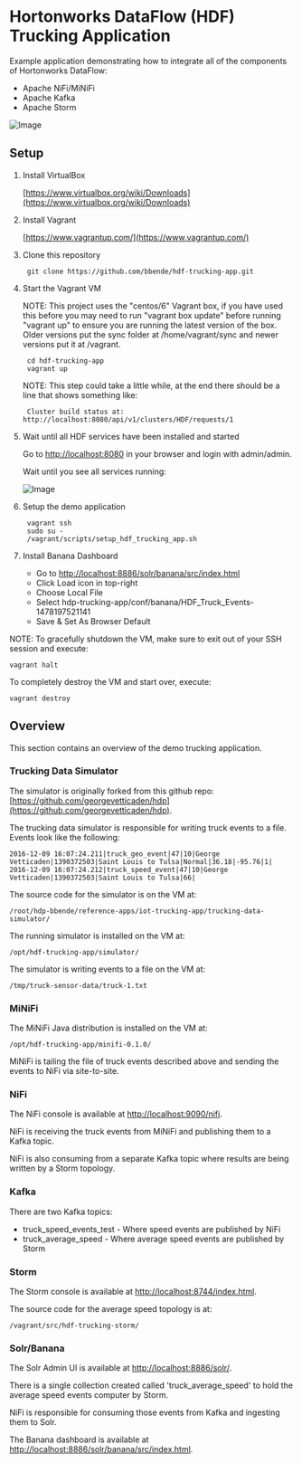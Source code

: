 # Hortonworks DataFlow (HDF) Trucking Application

Example application demonstrating how to integrate all of the components of Hortonworks DataFlow:

* Apache NiFi/MiNiFi
* Apache Kafka
* Apache Storm

![Image](https://github.com/bbende/hdf-trucking-app/blob/vagrant/images/hdf-trucking-app.png?raw=true)

## Setup

1. Install VirtualBox

    [https://www.virtualbox.org/wiki/Downloads](https://www.virtualbox.org/wiki/Downloads)

2. Install Vagrant

    [https://www.vagrantup.com/](https://www.vagrantup.com/)

3. Clone this repository

        git clone https://github.com/bbende/hdf-trucking-app.git

4. Start the Vagrant VM

    NOTE: This project uses the "centos/6" Vagrant box, if you have used this before you may need to run "vagrant box update" before running "vagrant up" to ensure you are running the latest version of the box. Older versions put the sync folder at /home/vagrant/sync and newer versions put it at /vagrant.

        cd hdf-trucking-app
        vagrant up

    NOTE: This step could take a little while, at the end there should be a line that shows something like:

        Cluster build status at: http://localhost:8080/api/v1/clusters/HDF/requests/1

5. Wait until all HDF services have been installed and started

   Go to [http://localhost:8080](http://localhost:8080) in your browser and login with admin/admin.

   Wait until you see all services running:

   ![Image](https://github.com/bbende/hdf-trucking-app/blob/vagrant/images/hdf-ambari-services.png?raw=true)

6. Setup the demo application

        vagrant ssh
        sudo su -
        /vagrant/scripts/setup_hdf_trucking_app.sh

7. Install Banana Dashboard

    * Go to [http://localhost:8886/solr/banana/src/index.html](http://localhost:8886/solr/banana/src/index.html)
    * Click Load icon in top-right
    * Choose Local File
    * Select hdp-trucking-app/conf/banana/HDF_Truck_Events-1478197521141
    * Save & Set As Browser Default

NOTE: To gracefully shutdown the VM, make sure to exit out of your SSH session and execute:

    vagrant halt

To completely destroy the VM and start over, execute:

    vagrant destroy

## Overview

This section contains an overview of the demo trucking application.

### Trucking Data Simulator

The simulator is originally forked from this github repo: [https://github.com/georgevetticaden/hdp](https://github.com/georgevetticaden/hdp).

The trucking data simulator is responsible for writing truck events to a file. Events look like the following:

    2016-12-09 16:07:24.211|truck_geo_event|47|10|George Vetticaden|1390372503|Saint Louis to Tulsa|Normal|36.18|-95.76|1|
    2016-12-09 16:07:24.212|truck_speed_event|47|10|George Vetticaden|1390372503|Saint Louis to Tulsa|66|

The source code for the simulator is on the VM at:

    /root/hdp-bbende/reference-apps/iot-trucking-app/trucking-data-simulator/

The running simulator is installed on the VM at:

    /opt/hdf-trucking-app/simulator/

The simulator is writing events to a file on the VM at:

    /tmp/truck-sensor-data/truck-1.txt

### MiNiFi

The MiNiFi Java distribution is installed on the VM at:

    /opt/hdf-trucking-app/minifi-0.1.0/

MiNiFi is tailing the file of truck events described above and sending the events to NiFi via site-to-site.

### NiFi

The NiFi console is available at [http://localhost:9090/nifi](http://localhost:9090/nifi).

NiFi is receiving the truck events from MiNiFi and publishing them to a Kafka topic.

NiFi is also consuming from a separate Kafka topic where results are being written by a Storm topology.

### Kafka

There are two Kafka topics:

* truck_speed_events_test - Where speed events are published by NiFi
* truck_average_speed - Where average speed events are published by Storm

### Storm

The Storm console is available at [http://localhost:8744/index.html](http://localhost:8744/index.html).

The source code for the average speed topology is at:

    /vagrant/src/hdf-trucking-storm/

### Solr/Banana

The Solr Admin UI is available at [http://localhost:8886/solr/](http://localhost:8886/solr/).

There is a single collection created called 'truck_average_speed' to hold the average speed events computer by Storm.

NiFi is responsible for consuming those events from Kafka and ingesting them to Solr.

The Banana dashboard is available at [http://localhost:8886/solr/banana/src/index.html](http://localhost:8886/solr/banana/src/index.html).
